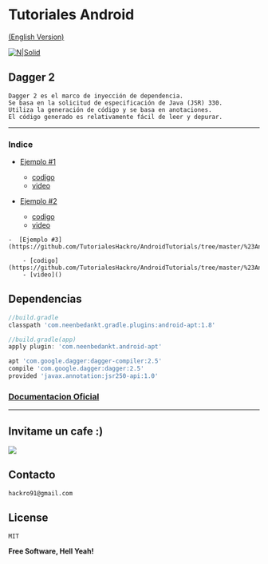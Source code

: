 
# Tutoriales Android

[(English Version)]()  

[![N|Solid](https://cfcdnpull-creativefreedoml.netdna-ssl.com/wp-content/uploads/2013/03/00-android-4-0_icons.png)](https://github.com/TutorialesHackro/AndroidTutorials)


Dagger 2
----
    Dagger 2 es el marco de inyección de dependencia.
    Se basa en la solicitud de especificación de Java (JSR) 330.
    Utiliza la generación de código y se basa en anotaciones.
    El código generado es relativamente fácil de leer y depurar.
----

### Indice
  -  [Ejemplo #1](https://github.com/TutorialesHackro/AndroidTutorials/tree/master/%23AndroidTutorials_Dagger2/Dagger%201)

        - [codigo](https://github.com/TutorialesHackro/AndroidTutorials/tree/master/%23AndroidTutorials_Dagger2/Dagger%201)
        - [video]()

  -  [Ejemplo #2](https://github.com/TutorialesHackro/AndroidTutorials/tree/master/%23AndroidTutorials_Dagger2/Dagger%202)

        - [codigo](https://github.com/TutorialesHackro/AndroidTutorials/tree/master/%23AndroidTutorials_Dagger2/Dagger%202)
        - [video]()

    -  [Ejemplo #3](https://github.com/TutorialesHackro/AndroidTutorials/tree/master/%23AndroidTutorials_Dagger2/Dagger%203)

        - [codigo](https://github.com/TutorialesHackro/AndroidTutorials/tree/master/%23AndroidTutorials_Dagger2/Dagger%203)
        - [video]()  


## Dependencias ##

```gradle
//build.gradle
classpath 'com.neenbedankt.gradle.plugins:android-apt:1.8'

//build.gradle(app)        
apply plugin: 'com.neenbedankt.android-apt'

apt 'com.google.dagger:dagger-compiler:2.5'
compile 'com.google.dagger:dagger:2.5'
provided 'javax.annotation:jsr250-api:1.0'
```
### [Documentacion Oficial](https://google.github.io/dagger/)

----



## Invitame un cafe :)
[![](https://www.paypalobjects.com/en_US/i/btn/btn_donateCC_LG.gif)](https://www.paypal.com/cgi-bin/webscr?cmd=_s-xclick&hosted_button_id=8Z684VNGVFSJA)


## Contacto ##
    hackro91@gmail.com

License
----
    MIT

**Free Software, Hell Yeah!**
